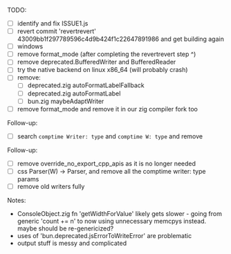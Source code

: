 TODO:

- [ ] identify and fix ISSUE1.js
- [ ] revert commit 'revertrevert' 43009bb1f297789596c4d9b424f1c22647891986 and get building again
- [ ] windows
- [ ] remove format_mode (after completing the revertrevert step ^)
- [ ] remove deprecated.BufferedWriter and BufferedReader
- [ ] try the native backend on linux x86_64 (will probably crash)
- [ ] remove:
  - [ ] deprecated.zig autoFormatLabelFallback
  - [ ] deprecated.zig autoFormatLabel
  - [ ] bun.zig maybeAdaptWriter
- [ ] remove format_mode and remove it in our zig compiler fork too

Follow-up:

- [ ] search `comptime Writer: type` and `comptime W: type` and remove

Follow-up:

- [ ] remove override_no_export_cpp_apis as it is no longer needed
- [ ] css Parser(W) -> Parser, and remove all the comptime writer: type params
- [ ] remove old writers fully

Notes:

- ConsoleObject.zig fn 'getWidthForValue' likely gets slower - going from generic 'count += n' to now using unnecessary memcpys instead. maybe should be re-genericized?
- uses of 'bun.deprecated.jsErrorToWriteError' are problematic
- output stuff is messy and complicated
